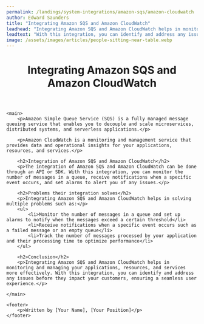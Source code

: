 ```yaml
---
permalink: /landings/system-integrations/amazon-sqs/amazon-cloudwatch
author: Edward Saunders
title: "Integrating Amazon SQS and Amazon CloudWatch"
leadhead: "Integrating Amazon SQS and Amazon CloudWatch helps in monitoring and managing your applications, resources, and services more effectively"
leadtext: "With this integration, you can identify and address any issues before they impact your customers, ensuring a seamless user experience."
image: /assets/images/articles/people-sitting-near-table.webp
---
```

<div class="arttext">
	<header>
		<h1>Integrating Amazon SQS and Amazon CloudWatch</h1>
	</header>

	<main>
		<p>Amazon Simple Queue Service (SQS) is a fully managed message queuing service that enables you to decouple and scale microservices, distributed systems, and serverless applications.</p>

		<p>Amazon CloudWatch is a monitoring and management service that provides data and operational insights for your applications, resources, and services.</p>

		<h2>Integration of Amazon SQS and Amazon CloudWatch</h2>
		<p>The integration of Amazon SQS and Amazon CloudWatch can be done through an API or SDK. With this integration, you can monitor the number of messages in a queue, receive notifications when a specific event occurs, and set alarms to alert you of any issues.</p>

		<h2>Problems their integration solves</h2>
		<p>Integrating Amazon SQS and Amazon CloudWatch helps in solving multiple problems such as:</p>
		<ul>
			<li>Monitor the number of messages in a queue and set up alarms to notify when the messages exceed a certain threshold</li>
			<li>Receive notifications when a specific event occurs such as a failed message or an empty queue</li>
			<li>Track the number of messages processed by your application and their processing time to optimize performance</li>
		</ul>

		<h2>Conclusion</h2>
		<p>Integrating Amazon SQS and Amazon CloudWatch helps in monitoring and managing your applications, resources, and services more effectively. With this integration, you can identify and address any issues before they impact your customers, ensuring a seamless user experience.</p>

	</main>

	<footer>
		<p>Written by [Your Name], [Your Position]</p>
	</footer>

</div>